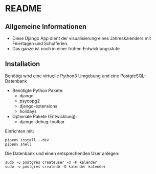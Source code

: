 # README

## Allgemeine Informationen

* Diese Django App dient der visualisierung eines Jahreskalenders mit Feiertagen und Schulferien.
* Das ganze ist noch in einer frühen Entwicklungsstufe

## Installation

Benötigt wird eine virtuelle Python3 Umgebung und eine PostgreSQL-Datenbank

* Benötigte Python Pakete:
    * django
    * psycopg2
    * django-extensions
    * holidays
* Optionale Pakete (Entwicklung):
    * django-debug-toolbar

Einrichten mit:
  
``` # bash
pipenv install --dev
pipenv shell
```


Die Datenbank und einen entsprechenden User anlegen:

``` # bash
sudo -u postgres createuser -d -P kalender
sudo -u postgres createdb -O kalender kalender
```
